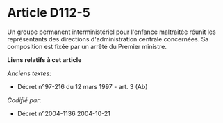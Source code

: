 # Article D112-5

Un groupe permanent interministériel pour l'enfance maltraitée réunit les représentants des directions d'administration
centrale concernées. Sa composition est fixée par un arrêté du Premier ministre.

**Liens relatifs à cet article**

_Anciens textes_:

  - Décret n°97-216 du 12 mars 1997 - art. 3 (Ab)

_Codifié par_:

  - Décret n°2004-1136 2004-10-21
